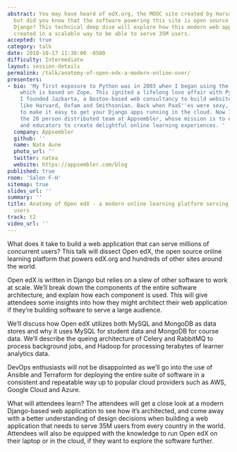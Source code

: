 ```yaml
---
abstract: You may have heard of edX.org, the MOOC site created by Harvard and MIT,
  but did you know that the software powering this site is open source and built using
  Django? This technical deep dive will explore how this modern web application was
  created in a scalable way to be able to serve 35M users.
accepted: true
category: talk
date: 2018-10-17 11:30:00 -0500
difficulty: Intermediate
layout: session-details
permalink: /talk/anatomy-of-open-edx-a-modern-online-over/
presenters:
- bio: 'My first exposure to Python was in 2003 when I began using the Plone CMS,
    which is based on Zope. This ignited a lifelong love affair with Python. In 2004,
    I founded Jazkarta, a Boston-based web consultancy to build websites for organizations
    like Harvard, Oxfam and Smithsonian. Back when PaaS''es were sexy, I founded DjangoZoom
    to make it easy to get your Django apps running in the cloud. Now I''m leading
    the 20 person distributed team at Appsembler, whose mission is to empower trainers
    and educators to create delightful online learning experiences. '
  company: Appsembler
  github: ''
  name: Nate Aune
  photo_url: ''
  twitter: natea
  website: https://appsembler.com/blog
published: true
room: 'Salon F-H'
sitemap: true
slides_url: ''
summary: ''
title: Anatomy of Open edX - a modern online learning platform serving over 35 million
  users
track: t2
video_url: ''
---
```


What does it take to build a web application that can serve millions of concurrent users? This talk will dissect Open edX, the open source online learning platform that powers edX.org and hundreds of other sites around the world.

Open edX is written in Django but relies on a slew of other software to work at scale. We’ll break down the components of the entire software architecture, and explain how each component is used. This will give attendees some insights into how they might architect their web application if they’re building software to serve a large audience.

We’ll discuss how Open edX utilizes both MySQL and MongoDB as data stores and why it uses MySQL for student data and MongoDB for course data. We’ll describe the queing architecture of Celery and RabbitMQ to process background jobs, and Hadoop for processing terabytes of learner analytics data.

DevOps enthusiasts will not be disappointed as we’ll go into the use of Ansible and Terraform for deploying the entire suite of software in a consistent and repeatable way up to popular cloud providers such as AWS, Google Cloud and Azure.

What will attendees learn? The attendees will get a close look at a modern Django-based web application to see how it’s architected, and come away with a better understanding of design decisions when building a web application that needs to serve 35M users from every country in the world. Attendees will also be equipped with the knowledge to run Open edX on their laptop or in the cloud, if they want to explore the software further.
